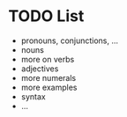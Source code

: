 # TODO List

* pronouns, conjunctions, ...
* nouns
* more on verbs
* adjectives
* more numerals
* more examples
* syntax
* ...
